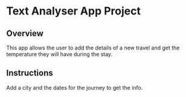 # Text Analyser App Project

## Overview
This app allows the user to add the details of a new travel and get the temperature they will have during the stay.

## Instructions
Add a city and the dates for the journey to get the info.
